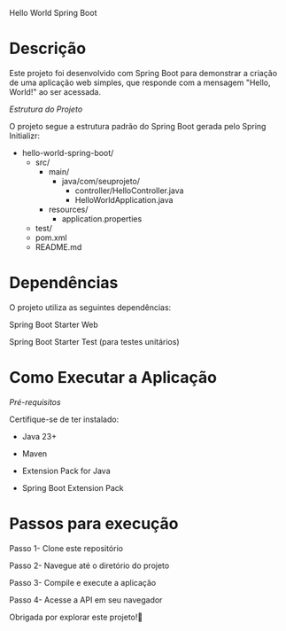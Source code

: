 Hello World Spring Boot

# Descrição

Este projeto foi desenvolvido com Spring Boot para demonstrar a criação de uma aplicação web simples, que responde com a mensagem "Hello, World!" ao ser acessada.

*Estrutura do Projeto*

O projeto segue a estrutura padrão do Spring Boot gerada pelo Spring Initializr:

- hello-world-spring-boot/
  - src/
    - main/
      - java/com/seuprojeto/
        - controller/HelloController.java
        - HelloWorldApplication.java
    - resources/
      - application.properties
  - test/
  - pom.xml
  - README.md

# Dependências

O projeto utiliza as seguintes dependências:

Spring Boot Starter Web

Spring Boot Starter Test (para testes unitários)

# Como Executar a Aplicação

*Pré-requisitos*

Certifique-se de ter instalado:

- Java 23+

- Maven

- Extension Pack for Java

- Spring Boot Extension Pack

# Passos para execução

Passo 1- Clone este repositório

Passo 2- Navegue até o diretório do projeto

Passo 3- Compile e execute a aplicação

Passo 4- Acesse a API em seu navegador

Obrigada por explorar este projeto!🚀

